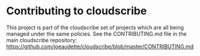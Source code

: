 # Contributing to cloudscribe

This project is part of the cloudscribe set of projects which are all being managed under the same policies.
See the CONTRIBUTING.md file in the main cloudscribe repository:
https://github.com/joeaudette/cloudscribe/blob/master/CONTRIBUTING.md

